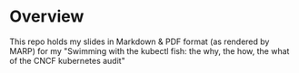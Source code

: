 # Overview

This repo holds my slides in Markdown & PDF format (as rendered by MARP) for
my "Swimming with the kubectl fish: the why, the how, the what of the CNCF
kubernetes audit"
